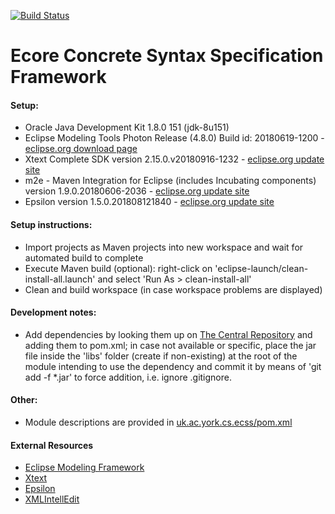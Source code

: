 [![Build Status](https://travis-ci.com/patrickneubauer/ECSS.png?token=qyMyP4Lpgf4tBCDzoRsa&branch=master)](https://travis-ci.com/patrickneubauer/ECSS)
# Ecore Concrete Syntax Specification Framework

#### Setup:
* Oracle Java Development Kit 1.8.0 151 (jdk-8u151)
* Eclipse Modeling Tools Photon Release (4.8.0) Build id: 20180619-1200 - [eclipse.org download page](http://www.eclipse.org/downloads/packages/release/2018-09/r/eclipse-modeling-tools)
* Xtext Complete SDK version 2.15.0.v20180916-1232 - [eclipse.org update site](http://download.eclipse.org/modeling/tmf/xtext/updates/composite/releases/)
* m2e - Maven Integration for Eclipse (includes Incubating components) version 1.9.0.20180606-2036 - [eclipse.org update site](http://download.eclipse.org/technology/m2e/releases)
* Epsilon version 1.5.0.201808121840 - [eclipse.org update site](http://download.eclipse.org/epsilon/updates/)

#### Setup instructions:
* Import projects as Maven projects into new workspace and wait for automated build to complete
* Execute Maven build (optional): right-click on 'eclipse-launch/clean-install-all.launch' and select 'Run As > clean-install-all'
* Clean and build workspace (in case workspace problems are displayed)

#### Development notes:
* Add dependencies by looking them up on [The Central Repository](https://search.maven.org) and adding them to pom.xml; in case not available or specific, place the jar file inside the 'libs' folder (create if non-existing) at the root of the module intending to use the dependency and commit it by means of 'git add -f *.jar' to force addition, i.e. ignore .gitignore.

#### Other:
* Module descriptions are provided in [uk.ac.york.cs.ecss/pom.xml](https://github.com/patrickneubauer/ECSS/tree/master/uk.ac.york.cs.ecss/pom.xml)

#### External Resources

* [Eclipse Modeling Framework](https://eclipse.org/modeling/emf/)
* [Xtext](https://eclipse.org/Xtext/) 
* [Epsilon](https://www.eclipse.org/epsilon/)
* [XMLIntellEdit](https://github.com/patrickneubauer/XMLIntellEdit)